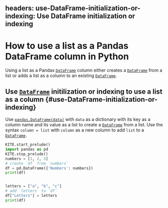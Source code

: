 headers:
    use-DataFrame-initialization-or-indexing: Use DataFrame initialization or indexing
---
# How to use a list as a Pandas DataFrame column in Python
Using a list as a Pandas [`DataFrame`](kite-sym:pandas.DataFrame) column  either creates a [`DataFrame`](kite-sym:pandas.DataFrame) from a list or adds a list as a column to an existing [`DataFrame`](kite-sym:pandas.DataFrame).

## Use [`DataFrame`](kite-sym:pandas.DataFrame) initilization or indexing to use a list as a column {#use-DataFrame-initialization-or-indexing}

Use [`pandas.DataFrame(data)`](kite-sym:pandas.DataFrame) with `data` as a dictionary with its key as a column name and its value as a list to create a [`DataFrame`](kite-sym:pandas.DataFrame) from a list. Use the syntax `column = list` with `column` as a new column to add `list` to a [`DataFrame`](kite-sym:pandas.DataFrame).
```python
KITE.start_prelude()
import pandas as pd
KITE.stop_prelude()
numbers = [1, 2, 3]
# create `df` from `numbers`
df = pd.DataFrame({'Numbers': numbers})
print(df)


letters = ["a", "b", "c"]
# add `letters` to `df`
df["Letters"] = letters
print(df)
```
